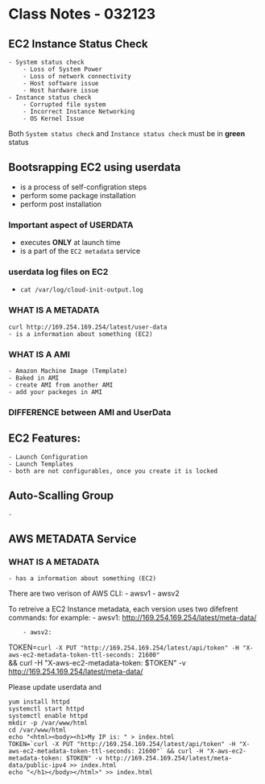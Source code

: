 # Class Notes - 032123

## EC2 Instance Status Check
    - System status check 
        - Loss of System Power
        - Loss of network connectivity
        - Host software issue
        - Host hardware issue
    - Instance status check
        - Corrupted file system
        - Incorrect Instance Networking
        - OS Kernel Issue

Both `System status check` and `Instance status check` must be in **green** status

## Bootsrapping EC2 using userdata
- is a process of self-configration steps
- perform some package installation
- perform post installation 

###  Important aspect of USERDATA
- executes **ONLY** at launch time
- is a part of the `EC2 metadata` service

### userdata log files on EC2
- `cat /var/log/cloud-init-output.log`

### WHAT IS A METADATA
    curl http://169.254.169.254/latest/user-data
    - is a information about something (EC2)
### WHAT IS A AMI
    - Amazon Machine Image (Template)
    - Baked in AMI
    - create AMI from another AMI
    - add your packeges in AMI

### DIFFERENCE between AMI and UserData

## EC2 Features:
    - Launch Configuration 
    - Launch Templates
    - both are not configurables, once you create it is locked

## Auto-Scalling Group
    - 


## AWS METADATA Service

### WHAT IS A METADATA
    - has a information about something (EC2)

There are two verison of AWS CLI:
    - awsv1
    - awsv2

To retreive a EC2 Instance metadata, each version uses two difefrent commands:
    for example:
        - awsv1:    http://169.254.169.254/latest/meta-data/

        - awsv2:     
        
TOKEN=`curl -X PUT "http://169.254.169.254/latest/api/token" -H "X-aws-ec2-metadata-token-ttl-seconds: 21600"` \
&& curl -H "X-aws-ec2-metadata-token: $TOKEN" -v http://169.254.169.254/latest/meta-data/


Please update userdata and 
```
yum install httpd
systemctl start httpd
systemctl enable httpd
mkdir -p /var/www/html
cd /var/www/html
echo "<html><body><h1>My IP is: " > index.html 
TOKEN=`curl -X PUT "http://169.254.169.254/latest/api/token" -H "X-aws-ec2-metadata-token-ttl-seconds: 21600"` && curl -H "X-aws-ec2-metadata-token: $TOKEN" -v http://169.254.169.254/latest/meta-data/public-ipv4 >> index.html
echo "</h1></body></html>" >> index.html
```